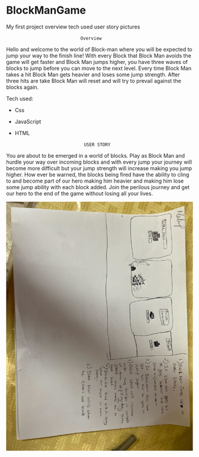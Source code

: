 # BlockManGame
My first project
overview 
tech used 
user story 
pictures 


                                Overview                                                

Hello and welcome to the world of Block-man where you will be expected to jump your way to the finish line!
With every Block that Block Man avoids the game will get faster and Block Man jumps higher, you have three waves of blocks to jump before you can move to the next level. 
Every time Block Man takes a hit Block Man gets heavier and loses some jump strength. After three hits are take Block Man will reset and will try to prevail against the blocks again.

Tech used:
- Css
- JavaScript
- HTML

                                USER STORY

You are about to be emerged in a world of blocks. Play as Block Man and hurdle your way over incoming blocks and with every jump your journey will become more difficult but your jump strength will increase making you jump higher. How ever be warned, the blocks being fired have the ability to cling to and become part of our hero making him heavier and making him lose some jump ability with each block added. Join the perilous journey and get our hero to the end of the game without losing all your lives.  
                

![First Image](Image/IMG_0761.jpg)
